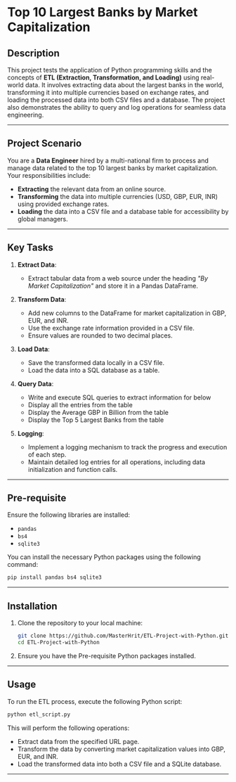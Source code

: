 # **Top 10 Largest Banks by Market Capitalization**

## **Description**
This project tests the application of Python programming skills and the concepts of **ETL (Extraction, Transformation, and Loading)** using real-world data. It involves extracting data about the largest banks in the world, transforming it into multiple currencies based on exchange rates, and loading the processed data into both CSV files and a database. The project also demonstrates the ability to query and log operations for seamless data engineering.

---

## **Project Scenario**
You are a **Data Engineer** hired by a multi-national firm to process and manage data related to the top 10 largest banks by market capitalization. Your responsibilities include:
- **Extracting** the relevant data from an online source.
- **Transforming** the data into multiple currencies (USD, GBP, EUR, INR) using provided exchange rates.
- **Loading** the data into a CSV file and a database table for accessibility by global managers.

---

## **Key Tasks**
1. **Extract Data**:
   - Extract tabular data from a web source under the heading *"By Market Capitalization"* and store it in a Pandas DataFrame.

2. **Transform Data**:
   - Add new columns to the DataFrame for market capitalization in GBP, EUR, and INR.
   - Use the exchange rate information provided in a CSV file.
   - Ensure values are rounded to two decimal places.

3. **Load Data**:
   - Save the transformed data locally in a CSV file.
   - Load the data into a SQL database as a table.

4. **Query Data**:
   - Write and execute SQL queries to extract information for below
	- Display all the entries from the table
	- Display the Average GBP in Billion from the table
	- Display the Top 5 Largest Banks from the table 

5. **Logging**:
   - Implement a logging mechanism to track the progress and execution of each step.
   - Maintain detailed log entries for all operations, including data initialization and function calls.

---

## **Pre-requisite**
Ensure the following libraries are installed:
- `pandas`
- `bs4`
- `sqlite3`

You can install the necessary Python packages using the following command:

```bash
pip install pandas bs4 sqlite3
```
---

## **Installation**
1. Clone the repository to your local machine:
   ```bash
   git clone https://github.com/MasterHrit/ETL-Project-with-Python.git
   cd ETL-Project-with-Python
   ```
2. Ensure you have the Pre-requisite Python packages installed.

---

## **Usage**
To run the ETL process, execute the following Python script:
```bash
python etl_script.py
```
This will perform the following operations:
- Extract data from the specified URL page.
- Transform the data by converting market capitalization values into GBP, EUR, and INR.
- Load the transformed data into both a CSV file and a SQLite database.

---

